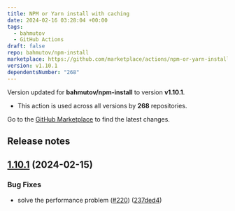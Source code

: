 ```yaml
---
title: NPM or Yarn install with caching
date: 2024-02-16 03:28:04 +00:00
tags:
  - bahmutov
  - GitHub Actions
draft: false
repo: bahmutov/npm-install
marketplace: https://github.com/marketplace/actions/npm-or-yarn-install-with-caching
version: v1.10.1
dependentsNumber: "268"
---
```



Version updated for **bahmutov/npm-install** to version **v1.10.1**.
- This action is used across all versions by **268** repositories.

Go to the [GitHub Marketplace](https://github.com/marketplace/actions/npm-or-yarn-install-with-caching) to find the latest changes.

## Release notes

## [1.10.1](https://github.com/bahmutov/npm-install/compare/v1.10.0...v1.10.1) (2024-02-15)


### Bug Fixes

* solve the performance problem ([#220](https://github.com/bahmutov/npm-install/issues/220)) ([237ded4](https://github.com/bahmutov/npm-install/commit/237ded403e6012a48281f4572eab0c8eafe55b3f))




